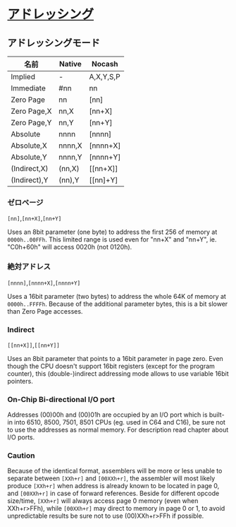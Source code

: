 # [アドレッシング](https://problemkaputt.de/fullsnes.htm#cpumemoryaddressing)

## アドレッシングモード

名前 | Native | Nocash
-- | -- | --
Implied      | -      | A,X,Y,S,P
Immediate    | #nn    | nn
Zero Page    | nn     | \[nn\]
Zero Page,X  | nn,X   | \[nn+X\]
Zero Page,Y  | nn,Y   | \[nn+Y\]
Absolute     | nnnn   | \[nnnn\]
Absolute,X   | nnnn,X | \[nnnn+X\]
Absolute,Y   | nnnn,Y | \[nnnn+Y\]
(Indirect,X) | (nn,X) | \[\[nn+X\]\]
(Indirect),Y | (nn),Y | \[\[nn\]+Y\]

### ゼロページ

`[nn]`,`[nn+X]`,`[nn+Y]`

Uses an 8bit parameter (one byte) to address the first 256 of memory at `0000h..00FFh`. This limited range is used even for "nn+X" and "nn+Y", ie. "C0h+60h" will access 0020h (not 0120h).

### 絶対アドレス

`[nnnn]`,`[nnnn+X]`,`[nnnn+Y]`

Uses a 16bit parameter (two bytes) to address the whole 64K of memory at `0000h..FFFFh`. Because of the additional parameter bytes, this is a bit slower than Zero Page accesses.

### Indirect

`[[nn+X]]`,`[[nn+Y]]`

Uses an 8bit parameter that points to a 16bit parameter in page zero.
Even though the CPU doesn't support 16bit registers (except for the program counter), this (double-)indirect addressing mode allows to use variable 16bit pointers.

### On-Chip Bi-directional I/O port

Addresses (00)00h and (00)01h are occupied by an I/O port which is built-in into 6510, 8500, 7501, 8501 CPUs (eg. used in C64 and C16), be sure not to use the addresses as normal memory. For description read chapter about I/O ports.

### Caution

Because of the identical format, assemblers will be more or less unable to separate between `[XXh+r]` and `[00XXh+r]`, the assembler will most likely produce `[XXh+r]` when address is already known to be located in page 0, and `[00XXh+r]` in case of forward references.
Beside for different opcode size/time, `[XXh+r]` will always access page 0 memory (even when XXh+r>FFh), while `[00XXh+r]` may direct to memory in page 0 or 1, to avoid unpredictable results be sure not to use (00)XXh+r>FFh if possible.
